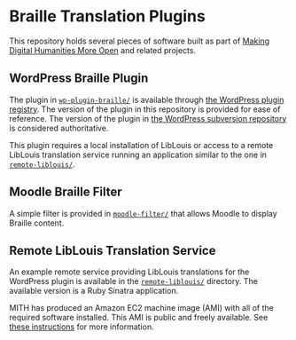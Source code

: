 # Braille Translation Plugins

This repository holds several pieces of software built as part of [Making Digital Humanities More Open](http://mith.umd.edu/research/project/braillesc/) and related projects.

## WordPress Braille Plugin

The plugin in [`wp-plugin-braille/`](./wp-plugin-braille) is available through [the WordPress plugin registry](http://wordpress.org/plugins/braille). The version of the plugin in this repository is provided for ease of reference. The version of the plugin in [the WordPress subversion repository](http://plugins.svn.wordpress.org/braille/) is considered authoritative.

This plugin requires a local installation of LibLouis or access to a remote LibLouis translation service running an application similar to the one in [`remote-liblouis/`](./remote-liblouis).

## Moodle Braille Filter

A simple filter is provided in [`moodle-filter/`](./moodle-filter) that allows Moodle to display Braille content.

## Remote LibLouis Translation Service

An example remote service providing LibLouis translations for the WordPress plugin is available in the [`remote-liblouis/`](./remote-liblouis) directory. The available version is a Ruby Sinatra application.

MITH has produced an Amazon EC2 machine image (AMI) with all of the required software installed. This AMI is public and freely available. See [these instructions](./USING-REMOTE-LIBLOUIS-AMI.md) for more information.